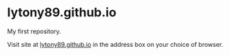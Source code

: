 # lytony89.github.io
My first repository.

Visit site at [lytony89.github.io](http:lytony89.github.io) in the address box on your choice of browser.
